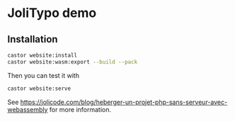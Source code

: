 # JoliTypo demo

## Installation

```bash
castor website:install
castor website:wasm:export --build --pack
```

Then you can test it with

```bash
castor website:serve
```

See https://jolicode.com/blog/heberger-un-projet-php-sans-serveur-avec-webassembly for more information.
